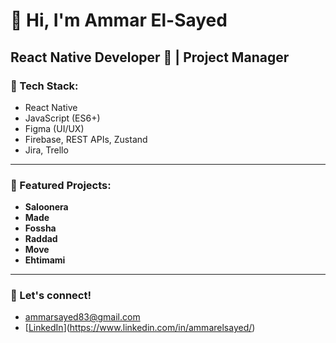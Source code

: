 # 👋 Hi, I'm Ammar El-Sayed  
## React Native Developer 🚀 | Project Manager

### 🔧 Tech Stack:
- React Native
- JavaScript (ES6+)
- Figma (UI/UX)
- Firebase, REST APIs, Zustand
- Jira, Trello

---

### 📱 Featured Projects:
- **Saloonera**
- **Made**
- **Fossha**
- **Raddad**
- **Move**
- **Ehtimami**


---

### 🤝 Let's connect!
- ammarsayed83@gmail.com
- [[LinkedIn](https://linkedin.com/in/your-link-here)](https://www.linkedin.com/in/ammarelsayed/)
